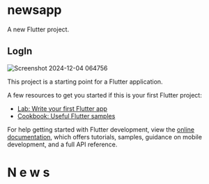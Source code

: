 # newsapp

A new Flutter project.

## LogIn
![Screenshot 2024-12-04 064756](https://github.com/user-attachments/assets/f2dd1b3e-58a3-4b57-8aff-a75d69184452)




This project is a starting point for a Flutter application.

A few resources to get you started if this is your first Flutter project:

- [Lab: Write your first Flutter app](https://docs.flutter.dev/get-started/codelab)
- [Cookbook: Useful Flutter samples](https://docs.flutter.dev/cookbook)

For help getting started with Flutter development, view the
[online documentation](https://docs.flutter.dev/), which offers tutorials,
samples, guidance on mobile development, and a full API reference.

# N e w s
